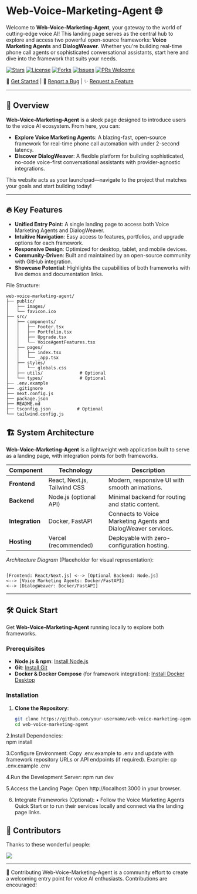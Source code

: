 # Web-Voice-Marketing-Agent 🌐

Welcome to **Web-Voice-Marketing-Agent**, your gateway to the world of cutting-edge voice AI! This landing page serves as the central hub to explore and access two powerful open-source frameworks: **Voice Marketing Agents** and **DialogWeaver**. Whether you're building real-time phone call agents or sophisticated conversational assistants, start here and dive into the framework that suits your needs.

[![Stars](https://img.shields.io/github/stars/your-username/web-voice-marketing-agent.svg?style=social&label=Star)](https://github.com/your-username/web-voice-marketing-agent)
[![License](https://img.shields.io/badge/license-MIT-blue.svg)](https://github.com/your-username/web-voice-marketing-agent/blob/main/LICENSE)
[![Forks](https://img.shields.io/github/forks/your-username/web-voice-marketing-agent.svg?style=social)](https://github.com/your-username/web-voice-marketing-agent/fork)
[![Issues](https://img.shields.io/github/issues/your-username/web-voice-marketing-agent.svg)](https://github.com/your-username/web-voice-marketing-agent/issues)
[![PRs Welcome](https://img.shields.io/badge/PRs-welcome-brightgreen.svg)](https://github.com/your-username/web-voice-marketing-agent/pulls)

🚀 [Get Started](#quick-start) | 🐛 [Report a Bug](https://github.com/your-username/web-voice-marketing-agent/issues/new) | ✨ [Request a Feature](https://github.com/your-username/web-voice-marketing-agent/issues/new)

---

## 🌟 Overview

**Web-Voice-Marketing-Agent** is a sleek page designed to introduce users to the voice AI ecosystem. From here, you can:

- **Explore Voice Marketing Agents**: A blazing-fast, open-source framework for real-time phone call automation with under 2-second latency.
- **Discover DialogWeaver**: A flexible platform for building sophisticated, no-code voice-first conversational assistants with provider-agnostic integrations.

This website acts as your launchpad—navigate to the project that matches your goals and start building today!

---

## 🔥 Key Features

- **Unified Entry Point**: A single landing page to access both Voice Marketing Agents and DialogWeaver.
- **Intuitive Navigation**: Easy access to features, portfolios, and upgrade options for each framework.
- **Responsive Design**: Optimized for desktop, tablet, and mobile devices.
- **Community-Driven**: Built and maintained by an open-source community with GitHub integration.
- **Showcase Potential**: Highlights the capabilities of both frameworks with live demos and documentation links.

File Structure:

```
web-voice-marketing-agent/
├── public/
│   ├── images/
│   └── favicon.ico
├── src/
│   ├── components/
│   │   ├── Footer.tsx
│   │   ├── Portfolio.tsx
│   │   ├── Upgrade.tsx
│   │   └── VoiceAgentFeatures.tsx
│   ├── pages/
│   │   ├── index.tsx
│   │   └── _app.tsx
│   ├── styles/
│   │   └── globals.css
│   ├── utils/              # Optional
│   └── types/              # Optional
├── .env.example
├── .gitignore
├── next.config.js
├── package.json
├── README.md
├── tsconfig.json          # Optional
└── tailwind.config.js

```

## 🏗️ System Architecture

**Web-Voice-Marketing-Agent** is a lightweight web application built to serve as a landing page, with integration points for both frameworks.

| Component       | Technology         | Description                                    |
|-----------------|---------------------|------------------------------------------------|
| **Frontend**    | React, Next.js, Tailwind CSS | Modern, responsive UI with smooth animations.  |
| **Backend**     | Node.js (optional API) | Minimal backend for routing and static content.|
| **Integration** | Docker, FastAPI    | Connects to Voice Marketing Agents and DialogWeaver services. |
| **Hosting**     | Vercel (recommended) | Deployable with zero-configuration hosting.    |

*Architecture Diagram* (Placeholder for visual representation):

```

[Frontend: React/Next.js] <--> [Optional Backend: Node.js]
<--> [Voice Marketing Agents: Docker/FastAPI]
<--> [DialogWeaver: Docker/FastAPI]

```

---

## 🛠️ Quick Start

Get **Web-Voice-Marketing-Agent** running locally to explore both frameworks.

### Prerequisites
- **Node.js & npm**: [Install Node.js](https://nodejs.org/)
- **Git**: [Install Git](https://git-scm.com/downloads)
- **Docker & Docker Compose** (for framework integration): [Install Docker Desktop](https://www.docker.com/products/docker-desktop/)

### Installation
1. **Clone the Repository**:
   ```bash
   git clone https://github.com/your-username/web-voice-marketing-agent.git
   cd web-voice-marketing-agent
2.Install Dependencies:   
   npm install
   
3.Configure Environment:
  Copy .env.example to .env and update with framework repository URLs or API endpoints (if required).
  Example: cp .env.example .env
  
4.Run the Development Server:
   npm run dev
   
5.Access the Landing Page:
   Open http://localhost:3000 in your browser.
   
6. Integrate Frameworks (Optional):
• Follow the Voice Marketing Agents Quick Start or to run their services
  locally and connect via the landing page links.

## 🌟 Contributors
Thanks to these wonderful people:

<a href="https://github.com/Hiteshydv001/Web-Voice-marketing-Agent/graphs/contributors">
  <img src="https://contrib.rocks/image?repo=Hiteshydv001/Voice-Marketing-Agent" />
</a>

---

💖 Contributing
      Web-Voice-Marketing-Agent is a community effort to create a welcoming entry point for voice AI enthusiasts. Contributions are encouraged!
